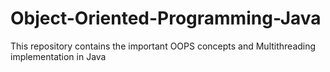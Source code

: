 # Object-Oriented-Programming-Java
This repository contains the important OOPS concepts and Multithreading implementation in Java
